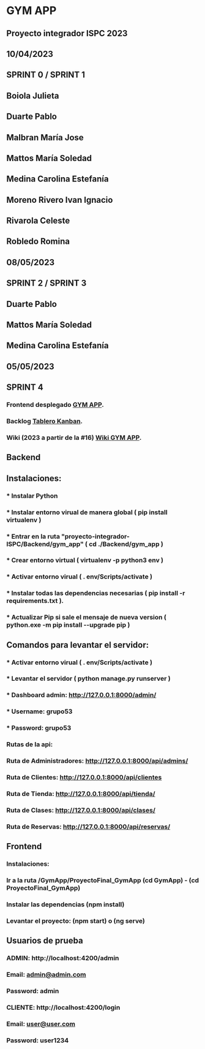 # GYM APP

## Proyecto integrador ISPC 2023

## 10/04/2023
## SPRINT 0 / SPRINT 1
## Boiola Julieta
## Duarte Pablo
## Malbran María Jose
## Mattos María Soledad
## Medina Carolina Estefanía
## Moreno Rivero Ivan Ignacio
## Rivarola Celeste 
## Robledo Romina 

## 08/05/2023
## SPRINT 2 / SPRINT 3
## Duarte Pablo
## Mattos María Soledad
## Medina Carolina Estefanía 

## 05/05/2023 
## SPRINT 4

### Frontend desplegado [GYM APP](https://gym-app.pulpol.com.ar/).
### Backlog [Tablero Kanban](https://github.com/users/PulpoI/projects/4/views/1).
### Wiki (2023 a partir de la #16) [Wiki GYM APP](https://github.com/PulpoI/proyecto-integrador-ISPC/wiki).

## Backend 
## Instalaciones:
### * Instalar Python
### * Instalar entorno virual de manera global ( pip install virtualenv )
### * Entrar en la ruta "proyecto-integrador-ISPC/Backend/gym_app" ( cd ./Backend/gym_app )
### * Crear entorno virtual ( virtualenv -p python3 env )
### * Activar entorno virual ( . env/Scripts/activate )
### * Instalar todas las dependencias necesarias ( pip install -r requirements.txt ). 
### * Actualizar Pip si sale el mensaje de nueva version ( python.exe -m pip install --upgrade pip )

## Comandos para levantar el servidor: 
### * Activar entorno virual ( . env/Scripts/activate )
### * Levantar el servidor ( python manage.py runserver )


### * Dashboard admin: http://127.0.0.1:8000/admin/ 
### * Username: grupo53 
### * Password: grupo53

### Rutas de la api:
### Ruta de Administradores: http://127.0.0.1:8000/api/admins/
### Ruta de Clientes: http://127.0.0.1:8000/api/clientes
### Ruta de Tienda: http://127.0.0.1:8000/api/tienda/
### Ruta de Clases: http://127.0.0.1:8000/api/clases/
### Ruta de Reservas: http://127.0.0.1:8000/api/reservas/

## Frontend 
### Instalaciones: 
### Ir a la ruta /GymApp/ProyectoFinal_GymApp (cd GymApp) - (cd ProyectoFinal_GymApp)
### Instalar las dependencias (npm install)

### Levantar el proyecto: (npm start) o (ng serve)


## Usuarios de prueba 
### ADMIN: http://localhost:4200/admin 
### Email: admin@admin.com 
### Password: admin

### CLIENTE: http://localhost:4200/login
### Email: user@user.com 
### Password: user1234
